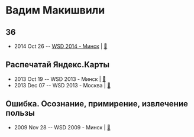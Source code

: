 # Вадим Макишвили

## 36
- 2014 Oct 26 -- [WSD 2014 - Минск](http://youtu.be/yRsT5wBSYZ0)  | [:notebook:](https://wsd.events/2014/10/26/pres/36/)  
## Распечатай Яндекс.Карты
- 2013 Oct 19 -- WSD 2013 - Минск  | [:notebook:](https://wsd.events/2013/10/19/pres/ya-maps.pdf)  
- 2013 Dec 07 -- WSD 2013 - Москва  | [:notebook:](https://wsd.events/2013/12/07/pres/print-maps.pdf)  
## Ошибка. Осознание, примирение, извлечение пользы
- 2009 Nov 28 -- WSD 2009 - Минск  | [:notebook:](https://wsd.events/2009/11/28/pres/mistake.pdf)  
